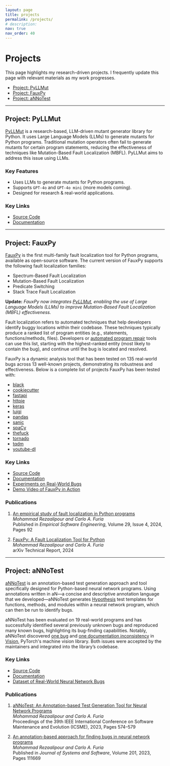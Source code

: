 ```yaml
---
layout: page
title: projects
permalink: /projects/
# description:
nav: true
nav_order: 40
---
```



# Projects

This page highlights my research-driven projects.
I frequently update this page with
relevant materials as my work progresses.

- [Project: PyLLMut](#project-pyllmut)
- [Project: FauxPy](#project-fauxpy)
- [Project: aNNoTest](#project-annotest)

---

## Project: PyLLMut

[PyLLMut](https://pyllmut.readthedocs.io) is a research-based, LLM-driven mutant generator library for Python.
It uses Large Language Models (LLMs) to generate mutants for Python programs.
Traditional mutation operators often fail to generate mutants for certain program statements, 
reducing the effectiveness of techniques like Mutation-Based Fault Localization (MBFL). 
PyLLMut aims to address this issue using LLMs.

### Key Features

- Uses LLMs to generate mutants for Python programs.
- Supports `GPT-4o` and `GPT-4o mini` (more models coming).
- Designed for research & real-world applications.

### Key Links

- [Source Code](https://github.com/mohrez86/pyllmut)
- [Documentation](https://pyllmut.readthedocs.io)

---

## Project: FauxPy

[FauxPy](https://fauxpy.readthedocs.io) is the first multi-family fault localization tool for Python programs,
available as open-source software. The current version of FauxPy supports the
following fault localization families:
- Spectrum-Based Fault Localization
- Mutation-Based Fault Localization
- Predicate Switching
- Stack Trace Fault Localization

**Update:** *FauxPy now integrates [PyLLMut](#project-pyllmut), 
enabling the use of Large Language Models (LLMs) to improve 
Mutation-Based Fault Localization (MBFL) effectiveness.*

Fault localization refers to automated techniques that help developers identify
buggy locations within their codebase. These techniques typically produce a
ranked list of program entities (e.g., statements, functions/methods, files).
Developers or [automated program repair](https://program-repair.org) tools can
use this list, starting with the highest-ranked entity (most likely to contain
the bug), and continue until the bug is located and resolved.

FauxPy is a dynamic analysis tool that has been tested on 135 real-world bugs
across 13 well-known projects, demonstrating its robustness and effectiveness.
Below is a complete list of projects FauxPy has been tested with:

- [black](https://github.com/psf/black)
- [cookiecutter](https://github.com/cookiecutter/cookiecutter)
- [fastapi](https://github.com/tiangolo/fastapi)
- [httpie](https://github.com/jakubroztocil/httpie)
- [keras](https://github.com/keras-team/keras)
- [luigi](https://github.com/spotify/luigi)
- [pandas](https://github.com/pandas-dev/pandas)
- [sanic](https://github.com/huge-success/sanic)
- [spaCy](https://github.com/explosion/spaCy)
- [thefuck](https://github.com/nvbn/thefuck)
- [tornado](https://github.com/tornadoweb/tornado)
- [tqdm](https://github.com/tqdm/tqdm)
- [youtube-dl](https://github.com/ytdl-org/youtube-dl)

### Key Links

- [Source Code](https://github.com/atom-sw/fauxpy)
- [Documentation](https://fauxpy.readthedocs.io)
- [Experiments on Real-World Bugs](https://github.com/atom-sw/fauxpy-experiments)
- [Demo Video of FauxPy in Action](https://www.youtube.com/watch?v=6ooPPiwd79g)

### Publications

1. [An empirical study of fault localization in Python programs](../publications#an-empirical-study-of-fault-localization-in-python-programs)  
   *Mohammad Rezaalipour and Carlo A. Furia*  
   Published in *Empirical Software Engineering*, Volume 29, Issue 4, 2024, Pages 92
   <!-- - DOI: [10.1007/s10664-024-10475-3](https://doi.org/10.1007/s10664-024-10475-3) -->

2. [FauxPy: A Fault Localization Tool for Python](../publications#fauxpy-a-fault-localization-tool-for-python)  
   *Mohammad Rezaalipour and Carlo A. Furia*  
   arXiv Technical Report, 2024
   <!-- - arXiv: [2404.18596](https://arxiv.org/abs/2404.18596) -->

---

## Project: aNNoTest

[aNNoTest](https://annotest.readthedocs.io) is an annotation-based test generation approach and tool specifically designed
for Python-based neural network programs. Using annotations written in aN—a
concise and descriptive annotation language that we developed—aNNoTest generates
[Hypothesis](https://hypothesis.readthedocs.io) test templates for functions,
methods, and modules within a neural network program, which can then be run to
identify bugs.

aNNoTest has been evaluated on 19 real-world programs and has successfully
identified several previously unknown bugs and reproduced many known bugs,
highlighting its bug-finding capabilities. Notably, aNNoTest discovered [one
bug](https://github.com/pytorch/vision/issues/5209) and [one documentation
inconsistency](https://github.com/pytorch/vision/issues/6607) in
[Vision](https://github.com/pytorch/vision), PyTorch's machine vision library.
Both issues were accepted by the maintainers and integrated into the library’s
codebase.

### Key Links

- [Source Code](https://github.com/atom-sw/annotest)
- [Documentation](https://annotest.readthedocs.io)
- [Dataset of Real-World Neural Network Bugs](https://github.com/atom-sw/annotest-subjects)

### Publications

1. [aNNoTest: An Annotation-based Test Generation Tool for Neural Network Programs](../publications#annotest-an-annotation-based-test-generation-tool-for-neural-network-programs)  
   *Mohammad Rezaalipour and Carlo A. Furia*  
   Proceedings of the 39th IEEE International Conference on Software Maintenance
   and Evolution (ICSME), 2023, Pages 574–579
   <!-- - DOI: [10.1109/ICSME58846.2023.00075](https://doi.org/10.1109/ICSME58846.2023.00075) -->

2. [An annotation-based approach for finding bugs in neural network programs](../publications#an-annotation-based-approach-for-finding-bugs-in-neural-network-programs)  
   *Mohammad Rezaalipour and Carlo A. Furia*  
   Published in *Journal of Systems and Software*, Volume 201, 2023, Pages 111669
   <!-- - DOI: [10.1016/j.jss.2023.111669](https://doi.org/10.1016/j.jss.2023.111669) -->
